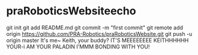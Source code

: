 # praRoboticsWebsiteecho
git init
git add README.md
git commit -m "first commit"
git remote add origin https://github.com/PRA-Robotics/praRoboticsWebsite.git
git push -u origin master
It's me~ Keith, your buddy?
IT'S MEEEEEEEE KEITHHHHHH YOUR-i AM YOUR PALADIN
I'MMM BONDING WITH YOU!
